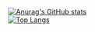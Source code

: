 [![Anurag's GitHub stats](https://github-readme-stats.vercel.app/api?username=JUSTIVE)](https://github.com/anuraghazra/github-readme-stats)  
[![Top Langs](https://github-readme-stats.vercel.app/api/top-langs/?username=JUSTIVE&langs_count=20&hide=C)](https://github.com/anuraghazra/github-readme-stats)
